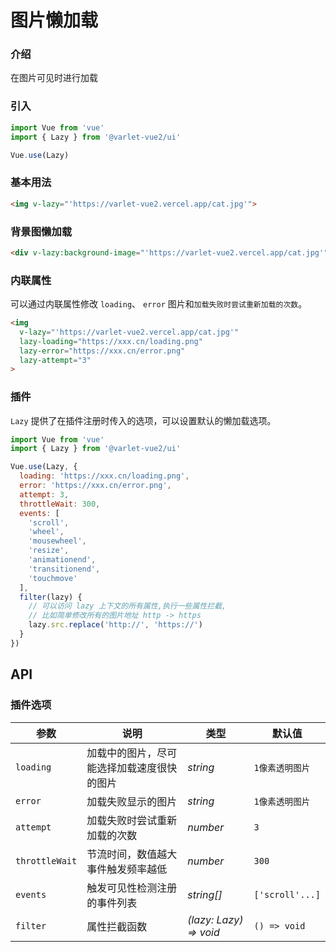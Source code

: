 # 图片懒加载

### 介绍

在图片可见时进行加载

### 引入

```js
import Vue from 'vue'
import { Lazy } from '@varlet-vue2/ui'

Vue.use(Lazy)
```

### 基本用法

```html
<img v-lazy="'https://varlet-vue2.vercel.app/cat.jpg'">
```

### 背景图懒加载
```html
<div v-lazy:background-image="'https://varlet-vue2.vercel.app/cat.jpg'"></div>
```

### 内联属性
可以通过内联属性修改 `loading`、 `error` 图片和`加载失败时尝试重新加载的次数`。

```html
<img
  v-lazy="'https://varlet-vue2.vercel.app/cat.jpg'"
  lazy-loading="https://xxx.cn/loading.png"
  lazy-error="https://xxx.cn/error.png"
  lazy-attempt="3"
>
```

### 插件

`Lazy` 提供了在插件注册时传入的选项，可以设置默认的懒加载选项。

```js
import Vue from 'vue'
import { Lazy } from '@varlet-vue2/ui'

Vue.use(Lazy, {
  loading: 'https://xxx.cn/loading.png',
  error: 'https://xxx.cn/error.png',
  attempt: 3,
  throttleWait: 300,
  events: [
    'scroll',
    'wheel',
    'mousewheel',
    'resize',
    'animationend',
    'transitionend',
    'touchmove'
  ],
  filter(lazy) {
    // 可以访问 lazy 上下文的所有属性,执行一些属性拦截,
    // 比如简单修改所有的图片地址 http -> https
    lazy.src.replace('http://', 'https://')
  }
})
```

## API

### 插件选项

| 参数 | 说明 | 类型 | 默认值 |
| --- | --- | --- | --- |
| `loading` | 加载中的图片，尽可能选择加载速度很快的图片 | _string_ | `1像素透明图片` |
| `error` | 加载失败显示的图片 | _string_ | `1像素透明图片` |
| `attempt` | 加载失败时尝试重新加载的次数 | _number_ | `3` |
| `throttleWait` | 节流时间，数值越大事件触发频率越低 | _number_ | `300` |
| `events` | 触发可见性检测注册的事件列表 | _string[]_ | `['scroll'...]` |
| `filter` | 属性拦截函数 | _(lazy: Lazy) => void_ | `() => void` |
